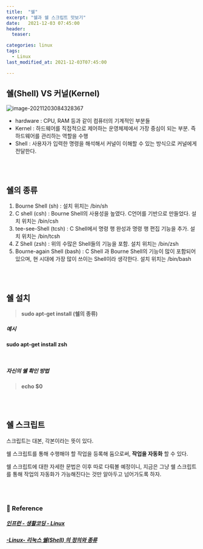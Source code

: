 ```yaml
---
title:  "쉘"
excerpt: "쉘과 쉘 스크립트 맛보기"
date:   2021-12-03 07:45:00 
header:
  teaser:

categories: linux
tags:
  - Linux
last_modified_at: 2021-12-03T07:45:00

---
```


## 쉘(Shell) VS 커널(Kernel)

![image-20211203084328367](https://raw.githubusercontent.com/ShinDongHun1/image_repo/main/img/image-20211203084328367.png)

- hardware : CPU, RAM 등과 같이 컴퓨터의 기계적인 부분들
- Kernel : 하드웨어를 직접적으로 제어하는 운영체제에서 가장 중심이 되는 부분. 즉 하드웨어를 관리하는 역할을 수행
- Shell : 사용자가 입력한 명령을 해석해서 커널이 이해할 수 있는 방식으로 커널에게 전달한다.

<br/>

<br/>

## 쉘의 종류

1. Bourne Shell (sh) : 설치 위치는 /bin/sh
2. C shell (csh) :  Bourne Shell의 사용성을 높였다. C언어를 기반으로 만들었다. 설치 위치는 /bin/csh
3. tee-see-Shell (tcsh) : C Shell에서 명령 행 완성과 명령 행 편집 기능을 추가. 설치 위치는 /bin/tcsh
4. Z Shell (zsh) : 위의 수많은 Shell들의 기능을 포함. 설치 위치는 /bin/zsh 
5. Bourne-again Shell (bash) : C Shell 과 Bourne Shell의 기능이 많이 포함되어 있으며, 현 시대에 가장 많이 쓰이는 Shell이라 생각한다. 설치 위치는 /bin/bash

<br/>

<br/>

## 쉘 설치

> **sudo apt-get install (쉘의 종류)**

##### 예시 

**sudo apt-get install zsh**

<br/>

##### 자신의 쉘 확인 방법

> **echo $0**

<br/>

<br/>

## 쉘 스크립트

스크립트는 대본, 각본이라는 뜻이 있다.

쉘 스크립트를 통해 수행해야 할 작업을 등록해 둠으로써, **작업을 자동화** 할 수 있다.

쉘 스크립트에 대한 자세한 문법은 이후 따로 다뤄볼 예정이니, 지금은 그냥 쉘 스크립트를 통해 작업의 자동화가 가능해진다는 것만 알아두고 넘어가도록 하자.

<br/>

<br/>

### 📔 Reference

##### [인프런 - 생활코딩 - Linux](https://www.inflearn.com/course/%EC%83%9D%ED%99%9C%EC%BD%94%EB%94%A9-%EB%A6%AC%EB%88%85%EC%8A%A4-%EA%B0%95%EC%A2%8C/dashboard)

##### [-Linux- 리눅스 쉘(Shell) 의 정의와 종류](https://tlfod-server-security.tistory.com/2)
